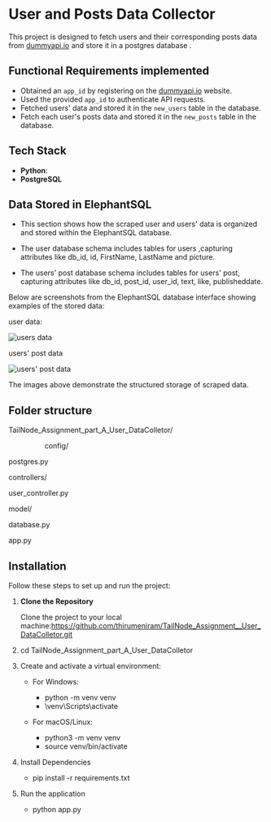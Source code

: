 # User and Posts Data Collector

This project is designed to fetch users and their corresponding posts data from [dummyapi.io](https://dummyapi.io/) and store it in a postgres database . 



## Functional Requirements implemented

- Obtained an `app_id` by registering on the [dummyapi.io](https://dummyapi.io/) website.
- Used the provided `app_id` to authenticate API requests.
- Fetched users' data and stored it in the `new_users` table in the database.
- Fetch each user's posts data and stored it in the `new_posts` table in the database.

## Tech Stack 

- **Python**: 
- **PostgreSQL**



## Data Stored in ElephantSQL

- This section shows  how the scraped user and users' data is organized and stored within the ElephantSQL database.
  
- The user database schema includes tables for users ,capturing attributes like db_id, id, FirstName, LastName and picture.
  
- The users' post database schema includes tables for users' post, capturing attributes like db_id, post_id, user_id, text, like, publisheddate.

Below are screenshots from the ElephantSQL database interface showing examples of the stored data:

user data:

![users data](https://github.com/thirumeniram/TailNode_Assignment__User_DataColletor/assets/66516937/0708f63f-200b-40dd-9654-b4657739ca30)

users' post data

![users' post data](https://github.com/thirumeniram/TailNode_Assignment__User_DataColletor/assets/66516937/b119dd06-6175-44dc-8d34-0a76c6c696bf)

The images above demonstrate the structured storage of scraped data.


## Folder structure
<div>
<p>TailNode_Assignment_part_A_User_DataColletor/</p>
<p>&nbsp &nbsp &nbsp &nbsp &nbsp &nbsp &nbsp &nbsp &nbsp config/</p>
<p>    postgres.py</p>
<p>  controllers/</p>
<p>    user_controller.py</p>
<p>  model/</p>
<p>    database.py</p>
<p>  app.py</p>
</div>

## Installation

Follow these steps to set up and run the project:

1. **Clone the Repository**
   
    Clone the project to your local machine:https://github.com/thirumeniram/TailNode_Assignment__User_DataColletor.git
  
2. cd TailNode_Assignment_part_A_User_DataColletor

3. Create and activate a virtual environment:
   - For Windows:
     - python -m venv venv
     - \venv\Scripts\activate
       
   - For macOS/Linux:
     - python3 -m venv venv
     - source venv/bin/activate
       
4. Install Dependencies
    - pip install -r requirements.txt
   
5. Run the application
    - python app.py


